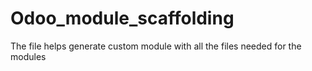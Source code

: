 # Odoo_module_scaffolding
 The file helps generate custom module with all the files needed for the  modules
